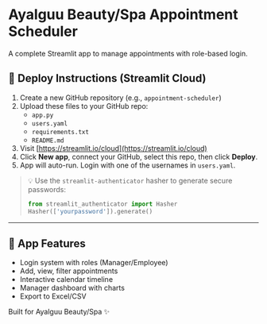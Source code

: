 # Ayalguu Beauty/Spa Appointment Scheduler

A complete Streamlit app to manage appointments with role-based login.

## 🚀 Deploy Instructions (Streamlit Cloud)

1. Create a new GitHub repository (e.g., `appointment-scheduler`)
2. Upload these files to your GitHub repo:
   - `app.py`
   - `users.yaml`
   - `requirements.txt`
   - `README.md`
3. Visit [https://streamlit.io/cloud](https://streamlit.io/cloud)
4. Click **New app**, connect your GitHub, select this repo, then click **Deploy**.
5. App will auto-run. Login with one of the usernames in `users.yaml`.

> 💡 Use the `streamlit-authenticator` hasher to generate secure passwords:
> ```python
> from streamlit_authenticator import Hasher
> Hasher(['yourpassword']).generate()
> ```

---

## 📂 App Features

- Login system with roles (Manager/Employee)
- Add, view, filter appointments
- Interactive calendar timeline
- Manager dashboard with charts
- Export to Excel/CSV

Built for Ayalguu Beauty/Spa ✨
